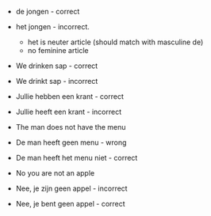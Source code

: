 - de jongen - correct
- het jongen - incorrect.
  - het is neuter article (should match with masculine de)
  - no feminine article

- We drinken sap - correct
- We drinkt sap - incorrect

- Jullie hebben een krant - correct
- Jullie heeft een krant - incorrect

- The man does not have the menu
- De man heeft geen menu - wrong
- De man heeft het menu niet - correct

- No you are not an apple
- Nee, je zijn geen appel - incorrect
- Nee, je bent geen appel - correct